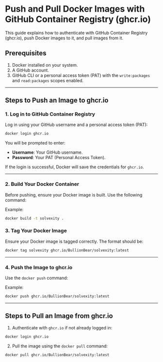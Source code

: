 # Push and Pull Docker Images with GitHub Container Registry (ghcr.io)

This guide explains how to authenticate with GitHub Container Registry (ghcr.io), push Docker images to it, and pull images from it.

## Prerequisites
1. Docker installed on your system.
2. A GitHub account.
3. GitHub CLI or a personal access token (PAT) with the `write:packages` and `read:packages` scopes enabled.

---

## Steps to Push an Image to ghcr.io

### 1. Log in to GitHub Container Registry

Log in using your GitHub username and a personal access token (PAT):

```bash
docker login ghcr.io
```

You will be prompted to enter:
- **Username**: Your GitHub username.
- **Password**: Your PAT (Personal Access Token).

If the login is successful, Docker will save the credentials for `ghcr.io`.

---

### 2. Build Your Docker Container

Before pushing, ensure your Docker image is built. Use the following command:

Example:
```bash
docker build -t solvexity .
```


### 3. Tag Your Docker Image

Ensure your Docker image is tagged correctly. The format should be:

```bash
docker tag solvexity ghcr.io/BullionBear/solvexity:latest
```

---

### 4. Push the Image to ghcr.io

Use the `docker push` command:

Example:
```bash
docker push ghcr.io/BullionBear/solvexity:latest
```

---

## Steps to Pull an Image from ghcr.io

1. Authenticate with `ghcr.io` if not already logged in:

```bash
docker login ghcr.io
```

2. Pull the image using the `docker pull` command:

```bash
docker pull ghcr.io/BullionBear/solvexity:latest
```

